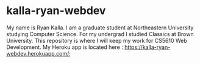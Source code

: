 # kalla-ryan-webdev

My name is Ryan Kalla. I am a graduate student at Northeastern University studying Computer Science. For my undergrad I studied Classics at Brown University. 
This repository is where I will keep my work for CS5610 Web Development.
My Heroku app is located here : https://kalla-ryan-webdev.herokuapp.com/;
